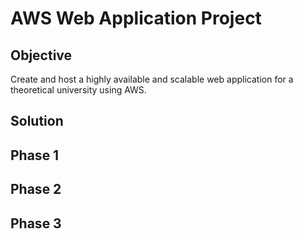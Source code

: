 # AWS Web Application Project

## Objective
Create and host a highly available and scalable web application for a theoretical university using AWS.

## Solution

## Phase 1

## Phase 2

## Phase 3
